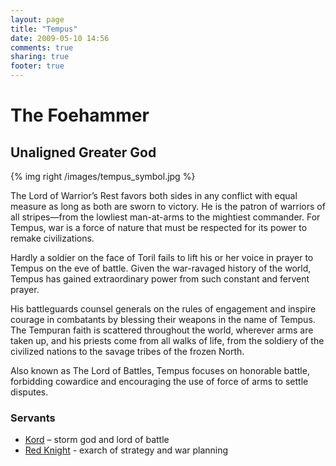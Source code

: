 ```yaml
---
layout: page
title: "Tempus"
date: 2009-05-10 14:56
comments: true
sharing: true
footer: true
---
```

# The Foehammer
## Unaligned Greater God

{% img right /images/tempus_symbol.jpg %}

The Lord of Warrior’s Rest favors both sides in any conflict with equal measure as long as both are sworn to victory. He is the patron of warriors of all stripes—from the lowliest man-at-arms to the mightiest commander. For Tempus, war is a force of nature that must be respected for its power to remake civilizations.

Hardly a soldier on the face of Toril fails to lift his or her voice in prayer to Tempus on the eve of battle. Given the war-ravaged history of the world, Tempus has gained extraordinary power from such constant and fervent prayer.

His battleguards counsel generals on the rules of engagement and inspire courage in combatants by blessing their weapons in the name of Tempus. The Tempuran faith is scattered throughout the world, wherever arms are taken up, and his priests come from all walks of life, from the soldiery of the civilized nations to the savage tribes of the frozen North.

Also known as The Lord of Battles, Tempus focuses on honorable battle, forbidding cowardice and encouraging the use of force of arms to settle disputes.

### Servants
* [Kord](/deities/Kord.html) – storm god and lord of battle
* [Red Knight](/deities/Red-Knight.html) - exarch of strategy and war planning